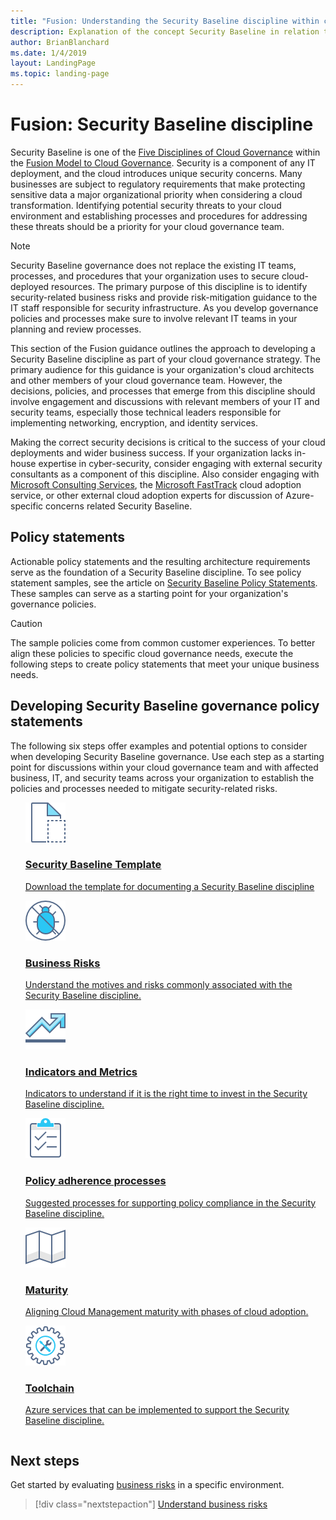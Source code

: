 ```yaml
---
title: "Fusion: Understanding the Security Baseline discipline within cloud governance"
description: Explanation of the concept Security Baseline in relation to cloud governance
author: BrianBlanchard
ms.date: 1/4/2019
layout: LandingPage
ms.topic: landing-page
---
```


# Fusion: Security Baseline discipline

Security Baseline is one of the [Five Disciplines of Cloud Governance](../governance-disciplines.md) within the [Fusion Model to Cloud Governance](../overview.md). Security is a component of any IT deployment, and the cloud introduces unique security concerns. Many businesses are subject to regulatory requirements that make protecting sensitive data a major organizational priority when considering a cloud transformation. Identifying potential security threats to your cloud environment and establishing processes and procedures for addressing these threats should be a priority for your cloud governance team.

> [!NOTE]
> Security Baseline governance does not replace the existing IT teams, processes, and procedures that your organization uses to secure cloud-deployed resources. The primary purpose of this discipline is to identify security-related business risks and provide risk-mitigation guidance to the IT staff responsible for security infrastructure. As you develop governance policies and processes make sure to involve relevant IT teams in your planning and review processes.

This section of the Fusion guidance outlines the approach to developing a Security Baseline discipline as part of your cloud governance strategy. The primary audience for this guidance is your organization's cloud architects and other members of your cloud governance team. However, the decisions, policies, and processes that emerge from this discipline should involve engagement and discussions with relevant members of your IT and security teams, especially those technical leaders responsible for implementing networking, encryption, and identity services.

Making the correct security decisions is critical to the success of your cloud deployments and wider business success.  If your organization lacks in-house expertise in cyber-security, consider engaging with external security consultants as a component of this discipline. Also consider engaging with [Microsoft Consulting Services](https://www.microsoft.com/en-us/enterprise/services?activetab=pillars%3aprimaryr13), the [Microsoft FastTrack](https://azure.microsoft.com/en-us/programs/azure-fasttrack/) cloud adoption service, or other external cloud adoption experts for discussion of Azure-specific concerns related Security Baseline.

## Policy statements

Actionable policy statements and the resulting architecture requirements serve as the foundation of a Security Baseline discipline. To see policy statement samples, see the article on [Security Baseline Policy Statements](./policy-statements.md). These samples can serve as a starting point for your organization's governance policies.

> [!CAUTION]
> The sample policies come from common customer experiences. To better align these policies to specific cloud governance needs, execute the following steps to create policy statements that meet your unique business needs. 

## Developing Security Baseline governance policy statements

The following six steps offer examples and potential options to consider when developing Security Baseline governance. Use each step as a starting point for discussions within your cloud governance team and with affected business, IT, and security teams across your organization to establish the policies and processes needed to mitigate security-related risks.

<ul  class="panelContent cardsE">
<li style="display: flex; flex-direction: column;">
    <a href="./template.md">
        <div class="cardSize">
            <div class="cardPadding" >
                <div class="card" >
                    <div class="cardImageOuter">
                        <div class="cardImage">
                            <img src="../../_images/governance/process-template.png" class="x-hidden-focus"/>
                        </div>
                    </div>
                    <div class="cardText" style="padding-left:0px;">
                        <h3>Security Baseline Template</h3>
                        <p class="x-hidden-focus">Download the template for documenting a Security Baseline discipline</p>
                    </div>
                </div>
            </div>
        </div>
    </a>
</li><li style="display: flex; flex-direction: column;">
    <a href="./business-risks.md">
        <div class="cardSize">
            <div class="cardPadding" >
                <div class="card" >
                    <div class="cardImageOuter">
                        <div class="cardImage">
                            <img src="../../_images/governance/process-risks.png" class="x-hidden-focus"/>
                        </div>
                    </div>
                    <div class="cardText" style="padding-left:0px;">
                        <h3>Business Risks</h3>
                        <p class="x-hidden-focus">Understand the motives and risks commonly associated with the Security Baseline discipline.</p>
                    </div>
                </div>
            </div>
        </div>
    </a>
</li>
<li style="display: flex; flex-direction: column;">
    <a href="./metrics-tolerance.md">
        <div class="cardSize">
            <div class="cardPadding" >
                <div class="card" >
                    <div class="cardImageOuter">
                        <div class="cardImage">
                            <img src="../../_images/governance/process-metrics.png" class="x-hidden-focus"/>
                        </div>
                    </div>
                    <div class="cardText" style="padding-left:0px;">
                        <h3>Indicators and Metrics</h3>
                        <p class="x-hidden-focus">Indicators to understand if it is the right time to invest in the Security Baseline discipline.</p>
                    </div>
                </div>
            </div>
        </div>
    </a>
</li>
<li style="display: flex; flex-direction: column;">
    <a href="./processes.md">
        <div class="cardSize">
            <div class="cardPadding" >
                <div class="card" >
                    <div class="cardImageOuter">
                        <div class="cardImage">
                            <img src="../../_images/governance/process-enforce.png" class="x-hidden-focus"/>
                        </div>
                    </div>
                    <div class="cardText" style="padding-left:0px;">
                        <h3>Policy adherence processes</h3>
                        <p class="x-hidden-focus">Suggested processes for supporting policy compliance in the Security Baseline discipline.</p>
                    </div>
                </div>
            </div>
        </div>
    </a>
</li>
<li style="display: flex; flex-direction: column;">
    <a href="./maturity-adoption-alignment.md">
        <div class="cardSize">
            <div class="cardPadding" >
                <div class="card" >
                    <div class="cardImageOuter">
                        <div class="cardImage">
                            <img src="../../_images/governance/process-maturity.png" class="x-hidden-focus"/>
                        </div>
                    </div>
                    <div class="cardText" style="padding-left:0px;">
                        <h3>Maturity</h3>
                        <p class="x-hidden-focus">Aligning Cloud Management maturity with phases of cloud adoption.</p>
                    </div>
                </div>
            </div>
        </div>
    </a>
</li>
<li style="display: flex; flex-direction: column;">
    <a href="./toolchain.md">
        <div class="cardSize">
            <div class="cardPadding" >
                <div class="card" >
                    <div class="cardImageOuter">
                        <div class="cardImage">
                            <img src="../../_images/governance/process-toolchain.png" class="x-hidden-focus"/>
                        </div>
                    </div>
                    <div class="cardText" style="padding-left:0px;">
                        <h3>Toolchain</h3>
                        <p class="x-hidden-focus">Azure services that can be implemented to support the Security Baseline discipline.</p>
                    </div>
                </div>
            </div>
        </div>
    </a>
</li>
</ul>

## Next steps

Get started by evaluating [business risks](./business-risks.md) in a specific environment.

> [!div class="nextstepaction"]
> [Understand business risks](./business-risks.md)
